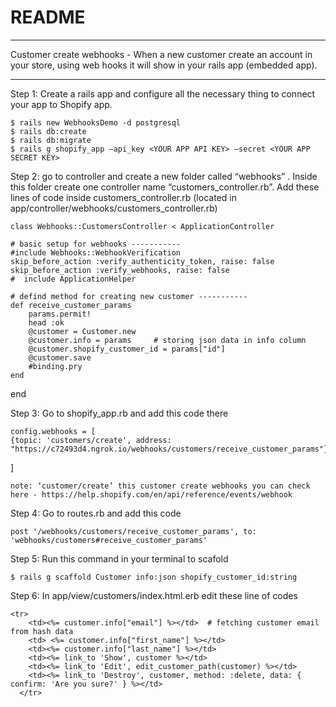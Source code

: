 # README

**************************************************************
Customer create webhooks -  When a new customer create an account in your store, using web hooks it will show in your rails app (embedded app).

**************************************************************
Step 1: Create a rails app and configure all the necessary thing to connect your app to Shopify app.

	$ rails new WebhooksDemo -d postgresql
	$ rails db:create
	$ rails db:migrate
	$ rails g shopify_app —api_key <YOUR APP API KEY> —secret <YOUR APP SECRET KEY>

Step 2: go to controller and create a new folder called “webhooks” . Inside this folder create one controller name “customers_controller.rb”.
	   Add these lines of code inside customers_controller.rb  (located in app/controller/webhooks/customers_controller.rb)

	class Webhooks::CustomersController < ApplicationController

    # basic setup for webhooks -----------
    #include Webhooks::WebhookVerification
    skip_before_action :verify_authenticity_token, raise: false
    skip_before_action :verify_webhooks, raise: false
    #  include ApplicationHelper

    # defind method for creating new customer -----------
    def receive_customer_params
        params.permit!
        head :ok
        @customer = Customer.new
        @customer.info = params     # storing json data in info column
        @customer.shopify_customer_id = params["id"]
        @customer.save
        #binding.pry
    end

end
 





Step 3: Go to shopify_app.rb and add this code there
	
	config.webhooks = [
    {topic: 'customers/create', address: "https://c72493d4.ngrok.io/webhooks/customers/receive_customer_params"}
  ]

	note: ‘customer/create’ this customer create webhooks you can check here - https://help.shopify.com/en/api/reference/events/webhook

Step 4: Go to routes.rb and add this code

	post '/webhooks/customers/receive_customer_params', to: 'webhooks/customers#receive_customer_params'

Step 5: Run this command in your terminal to scafold

	$ rails g scaffold Customer info:json shopify_customer_id:string

Step 6: In app/view/customers/index.html.erb edit these line of codes

	<tr>
        <td><%= customer.info["email"] %></td>  # fetching customer email from hash data
        <td> <%= customer.info["first_name"] %></td>
        <td><%= customer.info["last_name"] %></td>
        <td><%= link_to 'Show', customer %></td>
        <td><%= link_to 'Edit', edit_customer_path(customer) %></td>
        <td><%= link_to 'Destroy', customer, method: :delete, data: { confirm: 'Are you sure?' } %></td>
      </tr>




